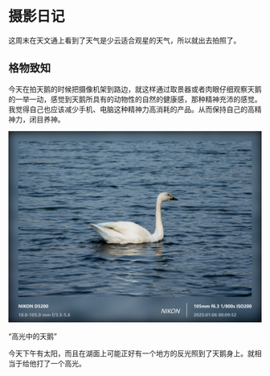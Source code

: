 # 摄影日记

这周末在天文通上看到了天气是少云适合观星的天气，所以就出去拍照了。

## 格物致知

今天在拍天鹅的时候把摄像机架到路边，就这样通过取景器或者肉眼仔细观察天鹅的一举一动，感觉到天鹅所具有的动物性的自然的健康感，那种精神充沛的感觉。我觉得自己也应该减少手机、电脑这种精神力高消耗的产品。从而保持自己的高精神力，闭目养神。

<img src="../assets/tiane.jpg" alt="高光中的天鹅" title="高光中的天鹅">

“高光中的天鹅”

今天下午有太阳，而且在湖面上可能正好有一个地方的反光照到了天鹅身上。就相当于给他打了一个高光。